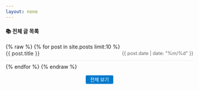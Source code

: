 ```yaml
---
layout: none
---
```


<div class="sidebar-archive">
  <h4>📚 전체 글 목록</h4>
  <ul class="archive-list">
    {% raw %}
    {% for post in site.posts limit:10 %}
    <li class="archive-item">
      <a href="{{ site.baseurl }}{{ post.url }}" class="archive-link">
        <span class="archive-title">{{ post.title }}</span>
        <span class="archive-date">{{ post.date | date: "%m/%d" }}</span>
      </a>
    </li>
    {% endfor %}
    {% endraw %}
  </ul>
  <div class="archive-more">
    <a href="{{ site.baseurl }}/posts/" class="btn btn--small">전체 보기</a>
  </div>
</div>

<style>
.sidebar-archive {
  margin-bottom: 2rem;
}

.archive-list {
  list-style: none;
  padding: 0;
  margin: 0;
}

.archive-item {
  margin-bottom: 0.5rem;
  border-bottom: 1px solid #f0f0f0;
  padding-bottom: 0.5rem;
}

.archive-link {
  display: flex;
  justify-content: space-between;
  align-items: center;
  text-decoration: none;
  color: #333;
  transition: color 0.2s ease;
}

.archive-link:hover {
  color: #007acc;
}

.archive-title {
  flex: 1;
  font-size: 0.9rem;
  line-height: 1.4;
  overflow: hidden;
  text-overflow: ellipsis;
  white-space: nowrap;
}

.archive-date {
  font-size: 0.8rem;
  color: #666;
  margin-left: 0.5rem;
  flex-shrink: 0;
}

.archive-more {
  text-align: center;
  margin-top: 1rem;
}

.btn--small {
  padding: 0.25rem 0.75rem;
  font-size: 0.8rem;
  background-color: #007acc;
  color: white;
  border-radius: 3px;
  text-decoration: none;
  transition: background-color 0.2s ease;
}

.btn--small:hover {
  background-color: #005a9e;
  color: white;
}
</style>